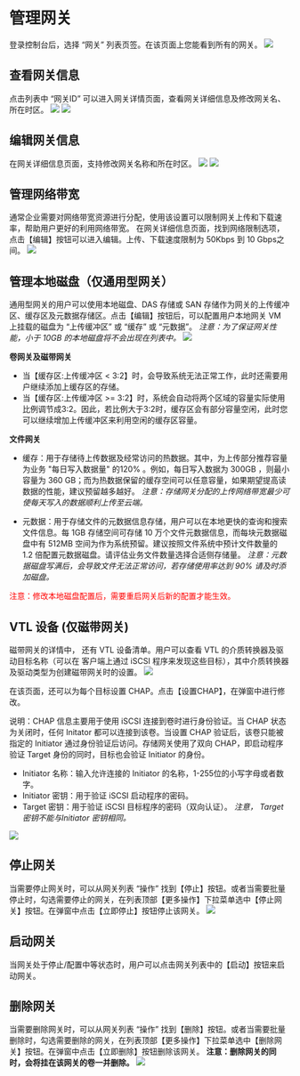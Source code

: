 # 管理网关
登录控制台后，选择 “网关” 列表页签。在该页面上您能看到所有的网关。
![](http://imgcache.tce.fsphere.cn/image/mc.qcloudimg.com/static/img/d487be233e18b20b9fea413510408718/image.png)

## 查看网关信息
点击列表中 “网关ID” 可以进入网关详情页面，查看网关详细信息及修改网关名、所在时区。
![](http://imgcache.tce.fsphere.cn/image/mc.qcloudimg.com/static/img/011d3d7cacc7fb6b1770355d0e31bee9/image.png)
![](http://imgcache.tce.fsphere.cn/image/mc.qcloudimg.com/static/img/c86a717862f4598324826bc18660ff72/image.png)

## 编辑网关信息
在网关详细信息页面，支持修改网关名称和所在时区。
![](http://imgcache.tce.fsphere.cn/image/mc.qcloudimg.com/static/img/79ab65c3f032928167938ed4ae0b1efb/image.png)
![](http://imgcache.tce.fsphere.cn/image/mc.qcloudimg.com/static/img/26d3f0a8fee26a0b27c22181c3efd776/image.png)

## 管理网络带宽
通常企业需要对网络带宽资源进行分配，使用该设置可以限制网关上传和下载速率，帮助用户更好的利用网络带宽。
在网关详细信息页面，找到网络限制选项，点击【编辑】按钮可以进入编辑。上传、下载速度限制为 50Kbps 到 10 Gbps之间。
![](http://imgcache.tce.fsphere.cn/image/mc.qcloudimg.com/static/img/7d1280ca7bf72d0e871c3d8972811c9f/image.png)

## 管理本地磁盘（仅通用型网关）
通用型网关的用户可以使用本地磁盘、DAS 存储或 SAN 存储作为网关的上传缓冲区、缓存区及元数据存储区。点击【编辑】按钮后，可以配置用户本地网关 VM 上挂载的磁盘为 “上传缓冲区” 或 “缓存” 或 “元数据”。
*注意：为了保证网关性能，小于 10GB 的本地磁盘将不会出现在列表中。*
![](http://imgcache.tce.fsphere.cn/image/mc.qcloudimg.com/static/img/7cf2f39c76e02432574c36aa8a644472/image.png)

**卷网关及磁带网关**

- 当【缓存区:上传缓冲区 < 3:2】时，会导致系统无法正常工作，此时还需要用户继续添加上缓存区的存储。
- 当【缓存区:上传缓冲区 >= 3:2】时，系统会自动将两个区域的容量实际使用比例调节成3:2。因此，若比例大于3:2时，缓存区会有部分容量空闲，此时您可以继续增加上传缓冲区来利用空闲的缓存区容量。

**文件网关**

- 缓存：用于存储待上传数据及经常访问的热数据。其中，为上传部分推荐容量为业务 "每日写入数据量" 的120% 。例如，每日写入数据为 300GB ，则最小容量为 360 GB；而为热数据保留的缓存空间可以任意容量，如果期望提高读数据的性能，建议预留越多越好。 *注意：存储网关分配的上传网络带宽最少可使每天写入的数据顺利上传至云端。*

- 元数据：用于存储文件的元数据信息存储，用户可以在本地更快的查询和搜索文件信息。每 1GB 存储空间可存储 10 万个文件元数据信息，而每块元数据磁盘中有 512MB 空间为作为系统预留。建议按照文件系统中预计文件数量的 1.2 倍配置元数据磁盘。请评估业务文件数量选择合适侧存储量。 *注意：元数据磁盘写满后，会导致文件无法正常访问，若存储使用率达到 90% 请及时添加磁盘。*

<p style="color: red;"> 注意：修改本地磁盘配置后，需要重启网关后新的配置才能生效。<p> 

## VTL 设备 (仅磁带网关)
磁带网关的详情中， 还有 VTL 设备清单。用户可以查看 VTL 的介质转换器及驱动目标名称（可以在 客户端上通过 iSCSI 程序来发现这些目标），其中介质转换器及驱动类型为创建磁带网关时的设置。
![](http://imgcache.tce.fsphere.cn/image/mc.qcloudimg.com/static/img/2b70d455091b26d10128faa2514c54ad/image.png)

在该页面，还可以为每个目标设置 CHAP。点击【设置CHAP】，在弹窗中进行修改。

说明：CHAP 信息主要用于使用 iSCSI 连接到卷时进行身份验证。当 CHAP 状态为关闭时，任何 Initator 都可以连接到该卷。当设置 CHAP 验证后，该卷只能被指定的 Initiator 通过身份验证后访问。存储网关使用了双向 CHAP，即启动程序验证 Target 身份的同时，目标也会验证 Initiator 的身份。

* Initiator 名称：输入允许连接的 Initiator 的名称，1-255位的小写字母或者数字。
* Initiator 密钥：用于验证 iSCSI 启动程序的密码。
* Target 密钥：用于验证 iSCSI 目标程序的密码（双向认证）。
*注意， Target 密钥不能与Initiator 密钥相同。*

![](http://imgcache.tce.fsphere.cn/image/mc.qcloudimg.com/static/img/e8afd6270a7b4b55fe18f9132a374e06/image.png)


## 停止网关
当需要停止网关时，可以从网关列表 “操作” 找到【停止】按钮。或者当需要批量停止时，勾选需要停止的网关，在列表顶部【更多操作】下拉菜单选中【停止网关】按钮。在弹窗中点击【立即停止】按钮停止该网关。
![](http://imgcache.tce.fsphere.cn/image/mc.qcloudimg.com/static/img/59002464250633bb56f87ccbb1ed52d6/image.png)

## 启动网关
当网关处于停止/配置中等状态时，用户可以点击网关列表中的【启动】按钮来启动网关。


## 删除网关
当需要删除网关时，可以从网关列表 “操作” 找到【删除】按钮。或者当需要批量删除时，勾选需要删除的网关，在列表顶部【更多操作】下拉菜单选中【删除网关】按钮。在弹窗中点击【立即删除】按钮删除该网关。
**注意：删除网关的同时，会将挂在该网关的卷一并删除。**
![](http://imgcache.tce.fsphere.cn/image/mc.qcloudimg.com/static/img/ae69ba3401d67291ba3b34040362a6dc/image.png)










